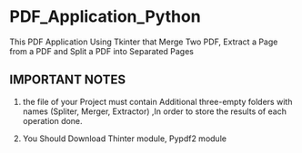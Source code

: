 # PDF_Application_Python
This PDF Application Using Tkinter that
Merge Two PDF, Extract a Page from a PDF
and Split a PDF into Separated Pages

## IMPORTANT NOTES
1) the file of your Project must contain Additional three-empty folders with names (Spliter, Merger, Extractor)
,In order to store the results of each operation done.

2) You Should Download Thinter module, Pypdf2 module
